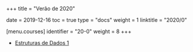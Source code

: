 +++
title = "Verão de 2020"

date = 2019-12-16
toc = true
type = "docs"
weight = 1
linktitle = "2020/0"

[menu.courses]
  identifier = "20-0"
  weight = 8
+++

* [Estruturas de Dados 1](../eda1-20-0/)